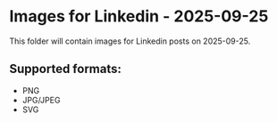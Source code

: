 # Images for Linkedin - 2025-09-25

This folder will contain images for Linkedin posts on 2025-09-25.

## Supported formats:
- PNG
- JPG/JPEG
- SVG
